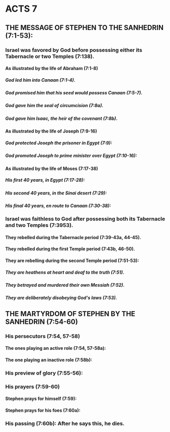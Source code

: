 ---
---
# ACTS 7 
## THE MESSAGE OF STEPHEN TO THE SANHEDRIN (7:1-53): 
###  Israel was favored by God before possessing either its Tabernacle or two Temples (7:138). 
####  As illustrated by the life of Abraham (7:1-8) 
#####  God led him into Canaan (7:1-4). 
#####  God promised him that his seed would possess Canaan (7:5-7). 
#####  God gave him the seal of circumcision (7:8a). 
#####  God gave him Isaac, the heir of the covenant (7:8b). 
####  As illustrated by the life of Joseph (7:9-16) 
#####  God protected Joseph the prisoner in Egypt (7:9): 
#####  God promoted Joseph to prime minister over Egypt (7:10-16): 
####  As illustrated by the life of Moses (7:17-38) 
#####  His first 40 years, in Egypt (7:17-28): 
#####  His second 40 years, in the Sinai desert (7:29): 
#####  His final 40 years, en route to Canaan (7:30-38): 
###  Israel was faithless to God after possessing both its Tabernacle and two Temples (7:3953). 
####  They rebelled during the Tabernacle period (7:39-43a, 44-45). 
####  They rebelled during the first Temple period (7:43b, 46-50). 
####  They are rebelling during the second Temple period (7:51-53): 
#####  They are heathens at heart and deaf to the truth (7:51). 
#####  They betrayed and murdered their own Messiah (7:52). 
#####  They are deliberately disobeying God\'s laws (7:53). 
## THE MARTYRDOM OF STEPHEN BY THE SANHEDRIN (7:54-60) 
###  His persecutors (7:54, 57-58) 
####  The ones playing an active role (7:54, 57-58a): 
####  The one playing an inactive role (7:58b): 
###  His preview of glory (7:55-56): 
###  His prayers (7:59-60) 
####  Stephen prays for himself (7:59): 
####  Stephen prays for his foes (7:60a): 
###  His passing (7:60b): After he says this, he dies. 
